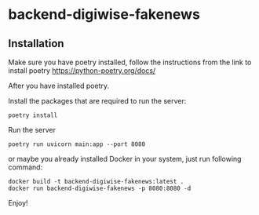 # backend-digiwise-fakenews


## Installation
Make sure you have poetry installed, follow the instructions from the link to install poetry https://python-poetry.org/docs/

After you have installed poetry.

Install the packages that are required to run the server:
```
poetry install
```

Run the server
```
poetry run uvicorn main:app --port 8080
```

or maybe you already installed Docker in your system, just run following command:
```
docker build -t backend-digiwise-fakenews:latest .
docker run backend-digiwise-fakenews -p 8080:8080 -d
```

Enjoy!
